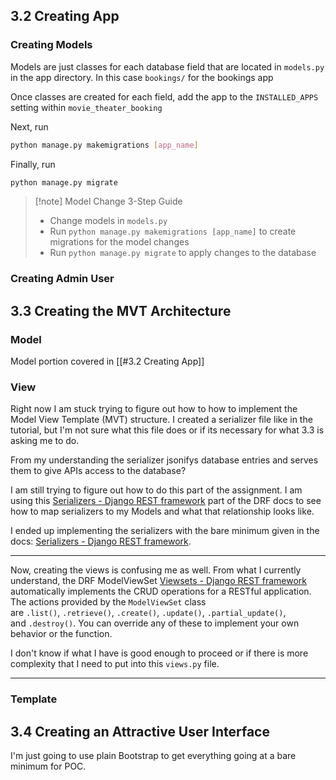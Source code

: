 ## 3.2 Creating App
### Creating Models
Models are just classes for each database field that are located in `models.py` in the app directory. In this case `bookings/` for the bookings app

Once classes are created for each field, add the app to the `INSTALLED_APPS` setting within `movie_theater_booking`

Next, run 
```bash 
python manage.py makemigrations [app_name]
```

Finally, run
```bash
python manage.py migrate
```

>[!note] Model Change 3-Step Guide
>- Change models in `models.py`
>- Run `python manage.py makemigrations [app_name]` to create migrations for the model changes
>- Run `python manage.py migrate` to apply changes to the database

### Creating Admin User

## 3.3  Creating the MVT Architecture
### Model
Model portion covered in [[#3.2 Creating App]]

### View
Right now I am stuck trying to figure out how to how to implement the Model View Template (MVT) structure. I created a serializer file like in the tutorial, but I'm not sure what this file does or if its necessary for what 3.3 is asking me to do.

From my understanding the serializer jsonifys database entries and serves them to give APIs access to the database?

I am still trying to figure out how to do this part of the assignment. I am using this [Serializers - Django REST framework](https://www.django-rest-framework.org/api-guide/serializers/#modelserializer) part of the DRF docs to see how to map serializers to my Models and what that relationship looks like.

I ended up implementing the serializers with the bare minimum given in the docs: [Serializers - Django REST framework](https://www.django-rest-framework.org/api-guide/serializers/#specifying-which-fields-to-include).

----

Now, creating the views is confusing me as well. From what I currently understand, the DRF ModelViewSet [Viewsets - Django REST framework](https://www.django-rest-framework.org/api-guide/viewsets/#modelviewset) automatically implements the CRUD operations for a RESTful application. The actions provided by the `ModelViewSet` class are `.list()`, `.retrieve()`, `.create()`, `.update()`, `.partial_update()`, and `.destroy()`. You can override any of these to implement your own behavior or the function. 

I don't know if what I have is good enough to proceed or if there is more complexity that I need to put into this `views.py` file. 

---
### Template

## 3.4 Creating an Attractive User Interface
I'm just going to use plain Bootstrap to get everything going at a bare minimum for POC.

